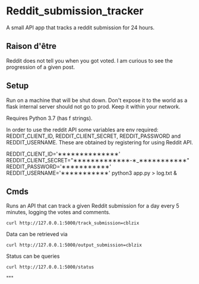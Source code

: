 # Reddit_submission_tracker
A small API app that tracks a reddit submission for 24 hours.

## Raison d'être
Reddit does not tell you when you got voted. I am curious to see the progression of a given post.

## Setup
Run on a machine that will be shut down. Don't expose it to the world as a flask internal server should not go to prod. Keep it within your network.

Requires Python 3.7 (has f strings).

In order to use the reddit API some variables are env required: REDDIT_CLIENT_ID, REDDIT_CLIENT_SECRET, REDDIT_PASSWORD and REDDIT_USERNAME.
These are obtained by registering for using Reddit API.

  REDDIT_CLIENT_ID='∗∗∗∗∗∗∗∗∗∗∗∗∗∗' REDDIT_CLIENT_SECRET="∗∗∗∗∗∗∗∗∗∗∗∗∗-∗_∗∗∗∗∗∗∗∗∗∗∗" REDDIT_PASSWORD='∗∗∗∗∗∗∗∗∗∗∗' REDDIT_USERNAME='∗∗∗∗∗∗∗∗∗∗∗' python3 app.py > log.txt &

## Cmds
Runs an API that can track a given Reddit submission for a day every 5 minutes, logging the votes and comments.

    curl http://127.0.0.1:5000/track_submission=cblzix

Data can be retrieved via

    curl http://127.0.0.1:5000/output_submission=cblzix

Status can be queries

    curl http://127.0.0.1:5000/status

"""

